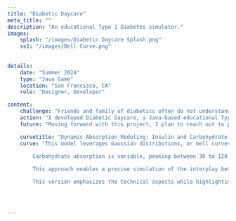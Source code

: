 ```yaml
---
title: "Diabetic Daycare"
meta_title: ""
description: "An educational Type 1 Diabetes simulator."
images: 
    splash: "/images/Diabetic Daycare Splash.png"
    ss1: "/images/Bell Curve.png"
    
    
details: 
    date: "Summer 2024"
    type: "Java Game"
    location: "San Francisco, CA"
    role: "Designer, Developer"

content: 
    challenge: "Friends and family of diabetics often do not understand the basics of diabetes management."
    action: "I developed Diabetic Daycare, a Java-based educational Type 1 Diabetes simulator. The game utilizes a proprietary algorithmic model of insulin and blood glucose interactions to accurately simulate the experience of living with Type 1."
    future: "Moving forward with this project, I plan to reach out to pediatric endocrinology clinics with diabetes education training."

    curvetitle: "Dynamic Absorption Modeling: Insulin and Carbohydrate Interactions"
    curve: "This model leverages Gaussian distributions, or bell curves, to simulate the absorption rates of both insulin and carbohydrates. By applying this statistical approach, the model reflects the gradual onset, peak, and tapering of absorption, providing a more nuanced representation of real-world metabolic processes.  <br><br> 
    
        Carbohydrate absorption is variable, peaking between 30 to 120 minutes based on the glycemic index and complexity of the food. Simple carbohydrates are absorbed rapidly, while complex carbohydrates exhibit delayed peaks. Insulin absorption, by contrast, is more consistent, reaching its peak effectiveness at approximately 120 minutes post-injection.  <br><br>

        This approach enables a precise simulation of the interplay between insulin dosing and carbohydrate intake, offering a deeper understanding of blood glucose regulation in real-time.

        This version emphasizes the technical aspects while highlighting the insights gained from modeling these processes."




---
```

